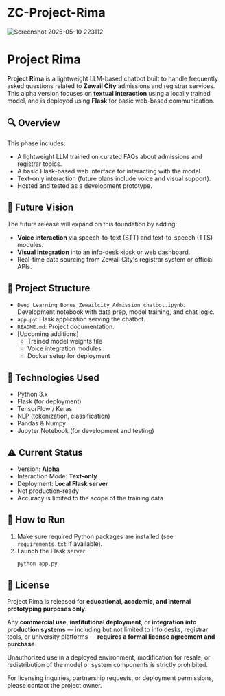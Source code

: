 # ZC-Project-Rima
![Screenshot 2025-05-10 223112](https://github.com/user-attachments/assets/64abc02d-0b0a-4f33-8e78-971b3c840f1a)

# Project Rima

**Project Rima** is a lightweight LLM-based chatbot built to handle frequently asked questions related to **Zewail City** admissions and registrar services. This alpha version focuses on **textual interaction** using a locally trained model, and is deployed using **Flask** for basic web-based communication.

## 🔍 Overview

This phase includes:
- A lightweight LLM trained on curated FAQs about admissions and registrar topics.
- A basic Flask-based web interface for interacting with the model.
- Text-only interaction (future plans include voice and visual support).
- Hosted and tested as a development prototype.

## 🚀 Future Vision

The future release will expand on this foundation by adding:
- **Voice interaction** via speech-to-text (STT) and text-to-speech (TTS) modules.
- **Visual integration** into an info-desk kiosk or web dashboard.
- Real-time data sourcing from Zewail City's registrar system or official APIs.

## 📁 Project Structure

- `Deep_Learning_Bonus_Zewailcity_Admission_chatbot.ipynb`: Development notebook with data prep, model training, and chat logic.
- `app.py`: Flask application serving the chatbot.
- `README.md`: Project documentation.
- [Upcoming additions]
  - Trained model weights file
  - Voice integration modules
  - Docker setup for deployment

## 🧠 Technologies Used

- Python 3.x
- Flask (for deployment)
- TensorFlow / Keras
- NLP (tokenization, classification)
- Pandas & Numpy
- Jupyter Notebook (for development and testing)

## ⚠️ Current Status

- Version: **Alpha**
- Interaction Mode: **Text-only**
- Deployment: **Local Flask server**
- Not production-ready
- Accuracy is limited to the scope of the training data

## 📌 How to Run

1. Make sure required Python packages are installed (see `requirements.txt` if available).
2. Launch the Flask server:
   ```bash
   python app.py
## 📄 License

Project Rima is released for **educational, academic, and internal prototyping purposes only**. 

Any **commercial use**, **institutional deployment**, or **integration into production systems** — including but not limited to info desks, registrar tools, or university platforms — **requires a formal license agreement and purchase**.

Unauthorized use in a deployed environment, modification for resale, or redistribution of the model or system components is strictly prohibited.

For licensing inquiries, partnership requests, or deployment permissions, please contact the project owner.
